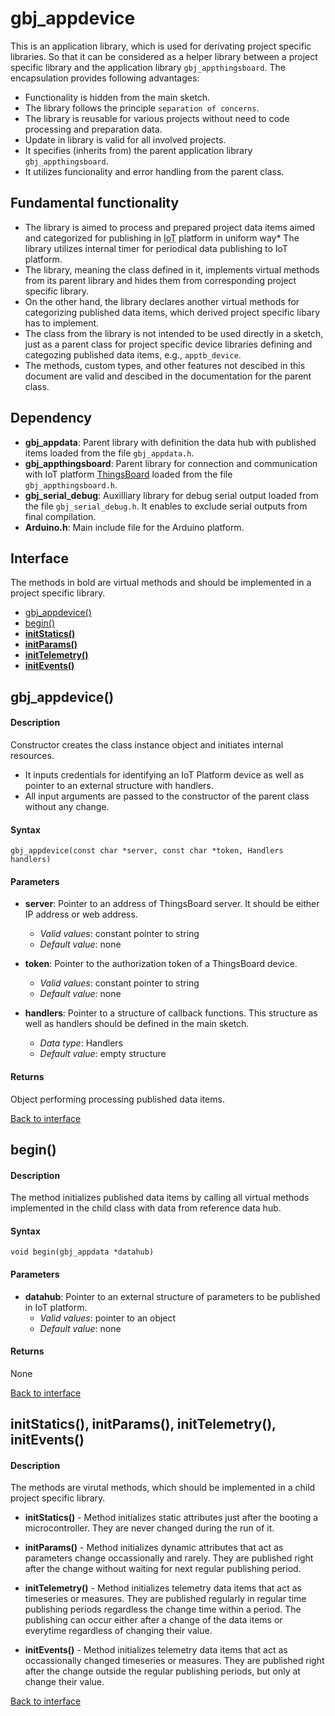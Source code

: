 <a id="library"></a>

# gbj\_appdevice
This is an application library, which is used for derivating project specific libraries. So that it can be considered as a helper library between a project specific library and the application library `gbj_appthingsboard`. The encapsulation provides following advantages:

* Functionality is hidden from the main sketch.
* The library follows the principle `separation of concerns`.
* The library is reusable for various projects without need to code processing and preparation data.
* Update in library is valid for all involved projects.
* It specifies (inherits from) the parent application library `gbj_appthingsboard`.
* It utilizes funcionality and error handling from the parent class.


## Fundamental functionality
* The library is aimed to process and prepared project data items aimed and categorized for publishing in <abbr title='Internet Of Things'>IoT</abbr> platform in uniform way* The library utilizes internal timer for periodical data publishing to IoT platform.
* The library, meaning the class defined in it, implements virtual methods from its parent library and hides them from corresponding project specific library.
* On the other hand, the library declares another virtual methods for categorizing published data items, which derived project specific libary has to implement.
* The class from the library is not intended to be used directly in a sketch, just as a parent class for project specific device libraries defining and categozing published data items, e.g., `apptb_device`.
* The methods, custom types, and other features not descibed in this document are valid and descibed in the documentation for the parent class.


<a id="dependency"></a>

## Dependency
* **gbj\_appdata**: Parent library with definition the data hub with published items loaded from the file `gbj_appdata.h`.
* **gbj\_appthingsboard**: Parent library for connection and communication with IoT platform [ThingsBoard](https://thingsboard.io/docs/getting-started-guides/what-is-thingsboard/) loaded from the file `gbj_appthingsboard.h`.
* **gbj\_serial\_debug**: Auxilliary library for debug serial output loaded from the file `gbj_serial_debug.h`. It enables to exclude serial outputs from final compilation.
* **Arduino.h**: Main include file for the Arduino platform.


<a id="interface"></a>

## Interface
The methods in bold are virtual methods and should be implemented in a project specific library.

* [gbj_appdevice()](#gbj_appdevice)
* [begin()](#begin)
* [**initStatics()**](#init)
* [**initParams()**](#init)
* [**initTelemetry()**](#init)
* [**initEvents()**](#init)


<a id="gbj_appdevice"></a>

## gbj_appdevice()

#### Description
Constructor creates the class instance object and initiates internal resources.
* It inputs credentials for identifying an IoT Platform device as well as pointer to an external structure with handlers.
* All input arguments are passed to the constructor of the parent class without any change.

#### Syntax
    gbj_appdevice(const char *server, const char *token, Handlers handlers)

#### Parameters
* **server**: Pointer to an address of ThingsBoard server. It should be either IP address or web address.
  * *Valid values*: constant pointer to string
  * *Default value*: none


* **token**: Pointer to the authorization token of a ThingsBoard device.
  * *Valid values*: constant pointer to string
  * *Default value*: none


* **handlers**: Pointer to a structure of callback functions. This structure as well as handlers should be defined in the main sketch.
  * *Data type*: Handlers
  * *Default value*: empty structure

#### Returns
Object performing processing published data items.

[Back to interface](#interface)


<a id="begin"></a>

## begin()

#### Description
The method initializes published data items by calling all virtual methods implemented in the child class with data from reference data hub.

#### Syntax
    void begin(gbj_appdata *datahub)

#### Parameters
* **datahub**: Pointer to an external structure of parameters to be published in IoT platform.
  * *Valid values*: pointer to an object
  * *Default value*: none

#### Returns
None

[Back to interface](#interface)


<a id="publishMeasure"></a>

## initStatics(), initParams(), initTelemetry(), initEvents()

#### Description
The methods are virutal methods, which should be implemented in a child project specific library.

* **initStatics()** - Method initializes static attributes just after the booting a microcontroller. They are never changed during the run of it.

* **initParams()** - Method initializes dynamic attributes that act as parameters change occassionally and rarely. They are published right after the change without waiting for next regular publishing period.

* **initTelemetry()** - Method initializes telemetry data items that act as timeseries or measures. They are published regularly in regular time publishing periods regardless the change time within a period. The publishing can occur either after a change of the data items or everytime regardless of changing their value.

* **initEvents()** - Method initializes telemetry data items that act as occassionally changed timeseries or measures. They are published right after the change outside the regular publishing periods, but only at change their value.

[Back to interface](#interface)
